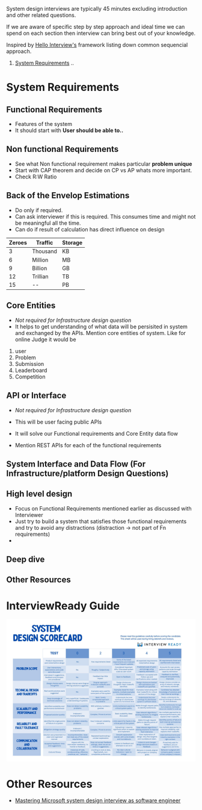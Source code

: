 System design interviews are typically 45 minutes excluding introduction and other related questions.

If we are aware of specific step by step approach and ideal time we can spend on each section then interview can bring best out of your knowledge.

Inspired by [Hello Interview's](https://www.hellointerview.com/) framework listing down common sequencial approach.

1. [System Requirements](#system-requirements)
..

# System Requirements

## Functional Requirements
- Features of the system
- It should start with **User should be able to..**

## Non functional Requirements

- See what Non functional requirement makes particular **problem unique**
- Start with CAP theorem and decide on CP vs AP whats more important.
- Check R:W Ratio

## Back of the Envelop Estimations
- Do only if required.
- Can ask interviewer if this is required. This consumes time and might not be meaningful all the time.
- Can do if result of calculation has direct influence on design  

|Zeroes|Traffic|Storage|
|--|--|--|
|3|Thousand|KB|
|6|Million|MB|
|9|Billion|GB|
|12|Trillian|TB|
|15|--|PB|

## Core Entities
- *Not required for Infrastructure design question*
- It helps to get understanding of what data will be persisited in system and exchanged by the APIs.
Mention core entities of system. Like for online Judge it would be
1. user
2. Problem
3. Submission
4. Leaderboard
5. Competition

## API or Interface
- *Not required for Infrastructure design question*

- This will be user facing public APIs
- It will solve our Functional requirements and Core Entity data flow
- Mention REST APIs for each of the functional requirements

## System Interface and Data Flow (For Infrastructure/platform Design Questions)


## High level design

- Focus on Functional Requirements mentioned earlier as discussed with Interviewer
- Just try to build a system that satisfies those functional requirements and try to avoid any distractions (distraction -> not part of Fn requirements)
- 

## Deep dive

## Other Resources

# InterviewReady Guide

![alt text](./assets/interviewready-matrix.png)

# Other Resources
- [Mastering Microsoft system design interview as software engineer
](https://grokkingtechinterview.com/mastering-microsoft-system-design-interview-as-software-engineer-3089096f317e)